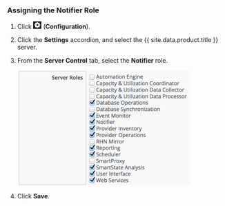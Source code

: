 ### Assigning the Notifier Role

1.  Click ![config gear](/images/config-gear.png) (**Configuration**).

2.  Click the **Settings** accordion, and select the {{ site.data.product.title }}
    server.

3.  From the **Server Control** tab, select the **Notifier** role.

    ![6255](/images/6255.png)

4.  Click **Save**.
